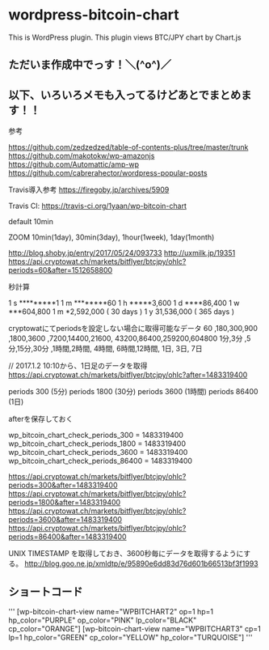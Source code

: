 # wordpress-bitcoin-chart
This is WordPress plugin. This plugin views BTC/JPY chart by Chart.js

## ただいま作成中でっす！＼(^o^)／

## 以下、いろいろメモも入ってるけどあとでまとめます！！

参考

https://github.com/zedzedzed/table-of-contents-plus/tree/master/trunk
https://github.com/makotokw/wp-amazonjs
https://github.com/Automattic/amp-wp
https://github.com/cabrerahector/wordpress-popular-posts

Travis導入参考
https://firegoby.jp/archives/5909

Travis CI: https://travis-ci.org/1yaan/wp-bitcoin-chart

default 10min

ZOOM 10min(1day), 30min(3day), 1hour(1week), 1day(1month)

http://blog.shoby.jp/entry/2017/05/24/093733
http://uxmilk.jp/19351
https://api.cryptowat.ch/markets/bitflyer/btcjpy/ohlc?periods=60&after=1512658800

秒計算

1 s *********1
1 m ********60
1 h *****3,600
1 d ****86,400
1 w ***604,800
1 m *2,592,000 ( 30 days )
1 y 31,536,000 ( 365 days )

cryptowatにてperiodsを設定しない場合に取得可能なデータ
60 ,180,300,900 ,1800,3600 ,7200,14400,21600, 43200,86400,259200,604800
1分,3分 ,5分,15分,30分 ,1時間,2時間, 4時間, 6時間,12時間,   1日,   3日,   7日

// 2017.1.2 10:10から、1日足のデータを取得
https://api.cryptowat.ch/markets/bitflyer/btcjpy/ohlc?after=1483319400

periods 300 (5分)
periods 1800 (30分)
periods 3600 (1時間)
periods 86400 (1日)

afterを保存しておく

wp_bitcoin_chart_check_periods_300 = 1483319400
wp_bitcoin_chart_check_periods_1800 = 1483319400
wp_bitcoin_chart_check_periods_3600 = 1483319400
wp_bitcoin_chart_check_periods_86400 = 1483319400

https://api.cryptowat.ch/markets/bitflyer/btcjpy/ohlc?periods=300&after=1483319400
https://api.cryptowat.ch/markets/bitflyer/btcjpy/ohlc?periods=1800&after=1483319400
https://api.cryptowat.ch/markets/bitflyer/btcjpy/ohlc?periods=3600&after=1483319400
https://api.cryptowat.ch/markets/bitflyer/btcjpy/ohlc?periods=86400&after=1483319400

UNIX TIMESTAMP を取得しておき、3600秒毎にデータを取得するようにする。
http://blog.goo.ne.jp/xmldtp/e/95890e6dd83d76d601b66513bf3f1993

## ショートコード

'''
[wp-bitcoin-chart-view name="WPBITCHART2" op=1 hp=1 hp_color="PURPLE" op_color="PINK" lp_color="BLACK" cp_color="ORANGE"]
[wp-bitcoin-chart-view name="WPBITCHART3" cp=1 lp=1 hp_color="GREEN" cp_color="YELLOW" hp_color="TURQUOISE"]
'''
